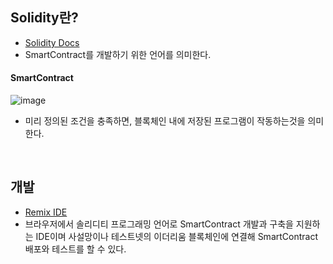 ## Solidity란?
- [Solidity Docs](https://docs.soliditylang.org/en/v0.8.15/)
- SmartContract를 개발하기 위한 언어를 의미한다.


#### SmartContract
![image](https://user-images.githubusercontent.com/79950504/182029471-213ba385-3b6e-4c80-91d8-06d0f337f531.png)
- 미리 정의된 조건을 충족하면, 블록체인 내에 저장된 프로그램이 작동하는것을 의미한다.

<br>

## 개발
- [Remix IDE](https://remix.ethereum.org/#optimize=false&runs=200&evmVersion=null&version=soljson-v0.8.7+commit.e28d00a7.js)
- 브라우저에서 솔리디티 프로그래밍 언어로 SmartContract 개발과 구축을 지원하는 IDE이며 사설망이나 테스트넷의 이더리움 블록체인에 연결해 SmartContract 배포와 테스트를 할 수 있다.
